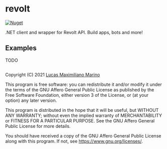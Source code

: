 # revolt

[![Nuget](https://img.shields.io/nuget/v/Revolt)](https://nuget.org)

.NET client and wrapper for Revolt API. Build apps, bots and more!

## Examples



TODO

## 

Copyright (C) 2021  <a href="https://lucasmarino.me">Lucas Maximiliano Marino</a>

This program is free software: you can redistribute it and/or modify
it under the terms of the GNU Affero General Public License as published
by the Free Software Foundation, either version 3 of the License, or
(at your option) any later version.

This program is distributed in the hope that it will be useful,
but WITHOUT ANY WARRANTY; without even the implied warranty of
MERCHANTABILITY or FITNESS FOR A PARTICULAR PURPOSE.  See the
GNU Affero General Public License for more details.

You should have received a copy of the GNU Affero General Public License
along with this program.  If not, see <https://www.gnu.org/licenses/>.